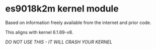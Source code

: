 
# es9018k2m kernel module

Based on information freely available from the internet and prior code.

This aligns with kernel 6.1.69-v8.

*DO NOT USE THIS - IT WILL CRASH YOUR KERNEL*
